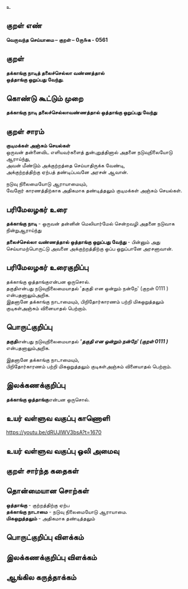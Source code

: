 உ

## குறள் எண் 

**வெருவந்த செய்யாமை – குறள் – 0ரு௬க - 0561**  

## குறள் 

**தக்காங்கு நாடித் தலைச்செல்லா வண்ணத்தால்  
ஒத்தாங்கு ஒறுப்பது வேந்து.**  

## கொண்டு கூட்டும் முறை

**தக்காங்கு நாடி தலைச்செல்லாவண்ணத்தால் ஒத்தாங்கு ஒறுப்பது வேந்து**

## குறள் சாரம் 

**குடிமக்கள் அஞ்சும் செயல்கள்**  
ஒருவன் தன்னைவிட எளியவர்களைத் துன்புறுத்தினால் அதனை நடுவுநிலையோடு ஆராய்ந்து,  
அவன் மீண்டும் அக்குற்றத்தை செய்யாதிருக்க வேண்டி,  
அக்குற்றத்திற்கு ஏற்பத் தண்டிப்பவனே அரசன் ஆவான்.    

நடுவு நிலைமையோடு ஆராயாமையும்,  
வேறோர் காரணத்திற்காக அதிகமாக தண்டித்தலும் குடிமக்கள் அஞ்சும் செயல்கள். 

## பரிமேலழகர் உரை

**தக்காங்கு நாடி** - ஒருவன் தன்னின் மெலியார்மேல் சென்றவழி அதனை நடுவாக நின்றுஆராய்ந்து  

**தலைச்செல்லா வண்ணத்தால் ஒத்தாங்கு ஒறுப்பது வேந்து** - பின்னும் அது செய்யாமற்பொருட்டு அவனை அக்குற்றத்திற்கு ஒப்ப ஒறுப்பானே அரசனாவான்.   

## பரிமேலழகர் உரைகுறிப்பு   

தக்காங்கு ஒத்தாங்குஎன்பன ஒருசொல்.  
தகுதிஎன்பது நடுவுநிலைமையாதல் 'தகுதி என ஒன்றும் நன்றே' (குறள் 0111 ) என்பதனாலும்அறிக.  
இதனானே தக்காங்கு நாடாமையும், பிறிதோர்காரணம் பற்றி மிகஒறுத்தலும் குடிகள்அஞ்சும் வினையாதல் பெற்றாம்.  

## பொருட்குறிப்பு 
 
**தகுதி**என்பது நடுவுநிலைமையாதல் _**'தகுதி என ஒன்றும் நன்றே' (குறள் 0111 )**_ என்பதனாலும்அறிக.  

இதனானே தக்காங்கு நாடாமையும்,  
பிறிதோர்காரணம் பற்றி மிகஒறுத்தலும் குடிகள்அஞ்சும் வினையாதல் பெற்றாம்.     

## இலக்கணக்குறிப்பு  

**தக்காங்கு ஒத்தாங்கு**என்பன ஒருசொல்.   

## உயர் வள்ளுவ வகுப்பு காணொளி

https://youtu.be/dRUJlWV3bsA?t=1670 

## உயர் வள்ளுவ வகுப்பு ஒலி அமைவு 

 
## குறள் சார்ந்த கதைகள் 

## தொன்மையான சொற்கள்

**ஒத்தாங்கு** - குற்றத்திற்கு ஏற்ப  
**தக்காங்கு நாடாமை** - நடுவு நிலைமையோடு ஆராயாமை.  
**மிகஒறுத்தலும்** - அதிகமாக தண்டித்தலும் 

## பொருட்குறிப்பு விளக்கம்


## இலக்கணக்குறிப்பு விளக்கம்


## ஆங்கில கருத்தாக்கம் 


